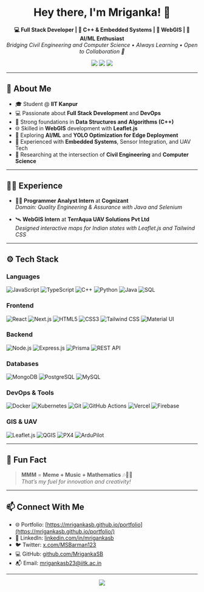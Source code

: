 <!-- Profile README: Mriganka Shekhar Barman -->

<h1 align="center">Hey there, I'm Mriganka! 👋</h1>
<p align="center">
  <strong>💻 Full Stack Developer | 🎯 C++ & Embedded Systems | 🧭 WebGIS | 🤖 AI/ML Enthusiast</strong><br>
  <em>Bridging Civil Engineering and Computer Science • Always Learning • Open to Collaboration 🚀</em>
</p>

<p align="center">
  <a href="https://www.linkedin.com/in/mrigankasb/"><img src="https://img.shields.io/badge/LinkedIn-blue?logo=linkedin&logoColor=white&style=for-the-badge" /></a>
  <a href="https://x.com/MSBarman123"><img src="https://img.shields.io/badge/Twitter-black?logo=twitter&logoColor=white&style=for-the-badge" /></a>
  <a href="https://mrigankasb.github.io/portfolio/"><img src="https://img.shields.io/badge/Portfolio-222222?logo=githubpages&logoColor=white&style=for-the-badge" /></a>
</p>

---

## 🚀 About Me

- 🎓 Student @ **IIT Kanpur**
- 💻 Passionate about **Full Stack Development** and **DevOps**
- 🧠 Strong foundations in **Data Structures and Algorithms (C++)**
- 🌐 Skilled in **WebGIS** development with **Leaflet.js**
- 🤖 Exploring **AI/ML** and **YOLO Optimization for Edge Deployment**
- 🔌 Experienced with **Embedded Systems**, Sensor Integration, and UAV Tech
- 🧪 Researching at the intersection of **Civil Engineering** and **Computer Science**

---

## 🧑‍💼 Experience

- 👨‍💻 **Programmer Analyst Intern** at **Cognizant**  
  _Domain: Quality Engineering & Assurance with Java and Selenium_

- 🛰️ **WebGIS Intern** at **TerrAqua UAV Solutions Pvt Ltd**  
  _Designed interactive maps for Indian states with Leaflet.js and Tailwind CSS_

---

## ⚙️ Tech Stack

### Languages
![JavaScript](https://img.shields.io/badge/-JavaScript-black?style=flat&logo=javascript)
![TypeScript](https://img.shields.io/badge/-TypeScript-black?style=flat&logo=typescript)
![C++](https://img.shields.io/badge/-C++-black?style=flat&logo=c%2B%2B)
![Python](https://img.shields.io/badge/-Python-black?style=flat&logo=python)
![Java](https://img.shields.io/badge/-Java-black?style=flat&logo=java)
![SQL](https://img.shields.io/badge/-SQL-black?style=flat&logo=mysql)

### Frontend
![React](https://img.shields.io/badge/-React-black?style=flat&logo=react)
![Next.js](https://img.shields.io/badge/-Next.js-black?style=flat&logo=next.js)
![HTML5](https://img.shields.io/badge/-HTML5-black?style=flat&logo=html5)
![CSS3](https://img.shields.io/badge/-CSS3-black?style=flat&logo=css3)
![Tailwind CSS](https://img.shields.io/badge/-TailwindCSS-black?style=flat&logo=tailwind-css)
![Material UI](https://img.shields.io/badge/-MaterialUI-black?style=flat&logo=mui)

### Backend
![Node.js](https://img.shields.io/badge/-Node.js-black?style=flat&logo=node.js)
![Express.js](https://img.shields.io/badge/-Express-black?style=flat&logo=express)
![Prisma](https://img.shields.io/badge/-Prisma-black?style=flat&logo=prisma)
![REST API](https://img.shields.io/badge/-REST%20API-black?style=flat&logo=api)

### Databases
![MongoDB](https://img.shields.io/badge/-MongoDB-black?style=flat&logo=mongodb)
![PostgreSQL](https://img.shields.io/badge/-PostgreSQL-black?style=flat&logo=postgresql)
![MySQL](https://img.shields.io/badge/-MySQL-black?style=flat&logo=mysql)

### DevOps & Tools
![Docker](https://img.shields.io/badge/-Docker-black?style=flat&logo=docker)
![Kubernetes](https://img.shields.io/badge/-Kubernetes-black?style=flat&logo=kubernetes)
![Git](https://img.shields.io/badge/-Git-black?style=flat&logo=git)
![GitHub Actions](https://img.shields.io/badge/-GitHub%20Actions-black?style=flat&logo=githubactions)
![Vercel](https://img.shields.io/badge/-Vercel-black?style=flat&logo=vercel)
![Firebase](https://img.shields.io/badge/-Firebase-black?style=flat&logo=firebase)

### GIS & UAV
![Leaflet.js](https://img.shields.io/badge/-Leaflet-black?style=flat&logo=leaflet)
![QGIS](https://img.shields.io/badge/-QGIS-black?style=flat&logo=qgis)
![PX4](https://img.shields.io/badge/-PX4-black?style=flat&logo=px4&logoColor=white)
![ArduPilot](https://img.shields.io/badge/-ArduPilot-black?style=flat)

---

## 🌟 Fun Fact

> **MMM** = **Meme + Music + Mathematics** 🎶🎵🧮  
> _That’s my fuel for innovation and creativity!_

---

## 📫 Connect With Me

- 🌐 Portfolio: [https://mrigankasb.github.io/portfolio](https://mrigankasb.github.io/portfolio/)
- 💼 LinkedIn: [linkedin.com/in/mrigankasb](https://www.linkedin.com/in/mrigankasb/)
- 🐦 Twitter: [x.com/MSBarman123](https://x.com/MSBarman123)
- 💻 GitHub: [github.com/MrigankaSB](https://github.com/MrigankaSB)
- 📬 Email: mrigankasb23@iitk.ac.in

---

<p align="center">
  <img src="https://capsule-render.vercel.app/api?type=waving&color=gradient&height=100&section=footer"/>
</p>

